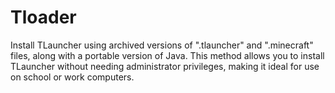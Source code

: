 # Tloader

Install TLauncher using archived versions of ".tlauncher" and ".minecraft" files, along with a portable version of Java. This method allows you to install TLauncher without needing administrator privileges, making it ideal for use on school or work computers.
